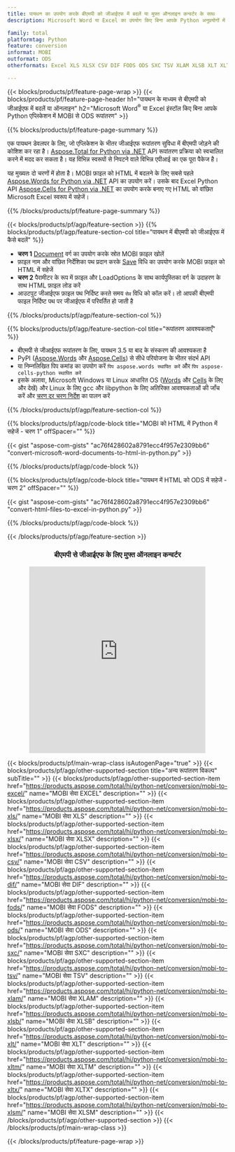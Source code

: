 ```yaml
---
title: पायथन का उपयोग करके बीएमपी को जीआईएफ में बदलें या मुफ्त ऑनलाइन कन्वर्टर के साथ
description: Microsoft Word या Excel का उपयोग किए बिना आपके Python अनुप्रयोगों में MOBI से ODS रूपांतरण या ऑनलाइन। कोड को एकीकृत करने से पहले मुफ्त बीएमपी से जीआईएफ ऑनलाइन परिवर्तक का त्वरित परीक्षण करें। 

family: total
platformtag: Python
feature: conversion
informat: MOBI
outformat: ODS
otherformats: Excel XLS XLSX CSV DIF FODS ODS SXC TSV XLAM XLSB XLT XLTM XLSM XLTX

---
```

{{< blocks/products/pf/feature-page-wrap >}}
{{< blocks/products/pf/feature-page-header h1="पायथन के माध्यम से बीएमपी को जीआईएफ में बदलें या ऑनलाइन" h2="Microsoft Word<sup>&reg;</sup> या Excel इंस्टॉल किए बिना आपके Python एप्लिकेशन में MOBI से ODS रूपांतरण" >}}

{{% blocks/products/pf/feature-page-summary %}}

एक पायथन डेवलपर के लिए, जो एप्लिकेशन के भीतर जीआईएफ रूपांतरण सुविधा में बीएमपी जोड़ने की कोशिश कर रहा है। [Aspose.Total for Python via .NET](https://products.aspose.com/total/python-net/) API रूपांतरण प्रक्रिया को स्वचालित करने में मदद कर सकता है। यह विभिन्न स्वरूपों से निपटने वाले विभिन्न एपीआई का एक पूरा पैकेज है।

यह मुख्यतः दो चरणों में होता है। MOBI फ़ाइल को HTML में बदलने के लिए सबसे पहले [Aspose.Words for Python via .NET](https://products.aspose.com/words/python-net/) API का उपयोग करें। उसके बाद Excel Python API [Aspose.Cells for Python via .NET](https://products.aspose.com/cells/python-net/) का उपयोग करके बनाए गए HTML को वांछित Microsoft Excel स्वरूप में सहेजें। 

{{% /blocks/products/pf/feature-page-summary %}}

{{< blocks/products/pf/agp/feature-section >}}
{{% blocks/products/pf/agp/feature-section-col title="पायथन में बीएमपी को जीआईएफ में कैसे बदलें" %}}
- **चरण 1** [Document](https://reference.aspose.com/words/python-net/aspose.words/document/) वर्ग का उपयोग करके स्रोत MOBI फ़ाइल खोलें
- फ़ाइल नाम और वांछित निर्देशिका पथ प्रदान करके [Save](https://reference.aspose.com/words/python-net/aspose.words/document/save/) विधि का उपयोग करके MOBI फ़ाइल को HTML में सहेजें
-  **चरण 2** पैरामीटर के रूप में फ़ाइल और LoadOptions के साथ कार्यपुस्तिका वर्ग के उदाहरण के साथ HTML फ़ाइल लोड करें
-  आउटपुट जीआईएफ फ़ाइल पथ निर्दिष्ट करते समय `सेव` विधि को कॉल करें। तो आपकी बीएमपी फाइल निर्दिष्ट पथ पर जीआईएफ में परिवर्तित हो जाती है

{{% /blocks/products/pf/agp/feature-section-col %}}

{{% blocks/products/pf/agp/feature-section-col title="रूपांतरण आवश्यकताएँ" %}}

- बीएमपी से जीआईएफ रूपांतरण के लिए, पायथन 3.5 या बाद के संस्करण की आवश्यकता है
- PyPI ([Aspose.Words](https://pypi.org/project/aspose-words/) और [Aspose.Cells](https://pypi.org/project/aspose-cells-python/)) से सीधे परियोजना के भीतर संदर्भ API
-  या निम्नलिखित पिप कमांड का उपयोग करें ```पिप aspose.words स्थापित करें``` और ```पिप aspose-cells-python स्थापित करें``` 
-  इसके अलावा, Microsoft Windows या Linux आधारित OS ([Words](https://docs.aspose.com/words/python-net/system-requirements/) और [Cells](https://docs.aspose.com/cells/python-net/getting-started/#installation) के लिए और देखें) और Linux के लिए gcc और libpython के लिए अतिरिक्त आवश्यकताओं की जाँच करें और [चरण दर चरण निर्देश](https://docs.aspose.com/words/python-net/installation/) का पालन करें
 

{{% /blocks/products/pf/agp/feature-section-col %}}

{{% blocks/products/pf/agp/code-block title="MOBI को HTML में Python में सहेजें - चरण 1" offSpacer="" %}}

{{< gist "aspose-com-gists" "ac76f428602a8791ecc4f957e2309bb6" "convert-microsoft-word-documents-to-html-in-python.py" >}}

{{% /blocks/products/pf/agp/code-block %}}

{{% blocks/products/pf/agp/code-block title="पायथन में HTML को ODS में सहेजें - चरण 2" offSpacer="" %}}

{{< gist "aspose-com-gists" "ac76f428602a8791ecc4f957e2309bb6" "convert-html-files-to-excel-in-python.py" >}}

{{% /blocks/products/pf/agp/code-block %}}

{{< /blocks/products/pf/agp/feature-section >}}
<div class="container-fluid agp-content bg-white aboutfile box-1 vh100 section nopbtm">
<div class=container>
<div class=row>
<div class="demobox tc col-md-12 padding-0" align="center">

<h3>बीएमपी से जीआईएफ के लिए मुफ्त ऑनलाइन कन्वर्टर</h3>

<iframe style="border: none; height: 426px;" scrolling="no" src="https://total-conversion-app-65z5r2lp.qa.k8s.dynabic.com/?to=ods&from=mobi" id="child-iframe" width="80%"></iframe>

</div></div>
</div></div>

{{< blocks/products/pf/main-wrap-class isAutogenPage="true" >}}
{{< blocks/products/pf/agp/other-supported-section title="अन्य रूपांतरण विकल्प" subTitle="" >}}
{{< blocks/products/pf/agp/other-supported-section-item href="https://products.aspose.com/total/hi/python-net/conversion/mobi-to-excel/" name="MOBI सेवा EXCEL" description="" >}}
{{< blocks/products/pf/agp/other-supported-section-item href="https://products.aspose.com/total/hi/python-net/conversion/mobi-to-xls/" name="MOBI सेवा XLS" description="" >}}
{{< blocks/products/pf/agp/other-supported-section-item href="https://products.aspose.com/total/hi/python-net/conversion/mobi-to-xlsx/" name="MOBI सेवा XLSX" description="" >}}
{{< blocks/products/pf/agp/other-supported-section-item href="https://products.aspose.com/total/hi/python-net/conversion/mobi-to-csv/" name="MOBI सेवा CSV" description="" >}}
{{< blocks/products/pf/agp/other-supported-section-item href="https://products.aspose.com/total/hi/python-net/conversion/mobi-to-dif/" name="MOBI सेवा DIF" description="" >}}
{{< blocks/products/pf/agp/other-supported-section-item href="https://products.aspose.com/total/hi/python-net/conversion/mobi-to-fods/" name="MOBI सेवा FODS" description="" >}}
{{< blocks/products/pf/agp/other-supported-section-item href="https://products.aspose.com/total/hi/python-net/conversion/mobi-to-ods/" name="MOBI सेवा ODS" description="" >}}
{{< blocks/products/pf/agp/other-supported-section-item href="https://products.aspose.com/total/hi/python-net/conversion/mobi-to-sxc/" name="MOBI सेवा SXC" description="" >}}
{{< blocks/products/pf/agp/other-supported-section-item href="https://products.aspose.com/total/hi/python-net/conversion/mobi-to-tsv/" name="MOBI सेवा TSV" description="" >}}
{{< blocks/products/pf/agp/other-supported-section-item href="https://products.aspose.com/total/hi/python-net/conversion/mobi-to-xlam/" name="MOBI सेवा XLAM" description="" >}}
{{< blocks/products/pf/agp/other-supported-section-item href="https://products.aspose.com/total/hi/python-net/conversion/mobi-to-xlsb/" name="MOBI सेवा XLSB" description="" >}}
{{< blocks/products/pf/agp/other-supported-section-item href="https://products.aspose.com/total/hi/python-net/conversion/mobi-to-xlt/" name="MOBI सेवा XLT" description="" >}}
{{< blocks/products/pf/agp/other-supported-section-item href="https://products.aspose.com/total/hi/python-net/conversion/mobi-to-xltm/" name="MOBI सेवा XLTM" description="" >}}
{{< blocks/products/pf/agp/other-supported-section-item href="https://products.aspose.com/total/hi/python-net/conversion/mobi-to-xltx/" name="MOBI सेवा XLTX" description="" >}}
{{< blocks/products/pf/agp/other-supported-section-item href="https://products.aspose.com/total/hi/python-net/conversion/mobi-to-xlsm/" name="MOBI सेवा XLSM" description="" >}}
{{< /blocks/products/pf/agp/other-supported-section >}}
{{< /blocks/products/pf/main-wrap-class >}}

{{< /blocks/products/pf/feature-page-wrap >}}